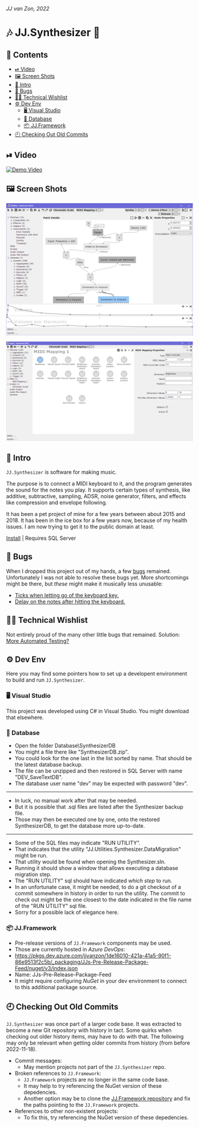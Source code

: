 *JJ van Zon, 2022*

🎶 JJ.Synthesizer 🎹
=====================

<h2>📔 Contents</h2>

- [⏯ Video](#-video)
- [🖼 Screen Shots](#-screen-shots)
- [📢 Intro](#-intro)
- [🐞 Bugs](#-bugs)
- [👨‍💻 Technical Wishlist](#-technical-wishlist)
- [⚙ Dev Env](#-dev-env)
    - [🖥 Visual Studio](#-visual-studio)
    - [💽 Database](#-database)
    - [📦 JJ.Framework](#-jjframework)
- [🕘 Checking Out Old Commits](#-checking-out-old-commits)


⏯ Video
---------

<a href="https://www.youtube.com/watch?v=keeSetBu9A0&start=16" target="_blank" rel="noopener noreferrer"><img src="https://img.youtube.com/vi/keeSetBu9A0/0.jpg" alt="Demo Video"/></a>


🖼 Screen Shots
---------------

![](Resources/jj-synthesizer-overview.png)

![](Resources/jj-synthesizer-midi-mapping.png)


📢 Intro 
---------

`JJ.Synthesizer` is software for making music.

The purpose is to connect a MIDI keyboard to it, and the program generates the sound for the notes you play. It supports certain types of synthesis, like additive, subtractive, sampling, ADSR, noise generator, filters, and effects like compression and envelope following.

It has been a pet project of mine for a few years between about 2015 and 2018. It has been in the ice box for a few years now, because of my health issues. I am now trying to get it to the public domain at least.

[Install](https://github.com/jjvanzon/JJ.Synthesizer/releases/) | Requires SQL Server


🐞 Bugs
--------

When I dropped this project out of my hands, a few [bugs](README2.MD#bugs) remained. Unfortunately I was not able to resolve these bugs yet. More shortcomings might be there, but *these* might make it musically less unusable:

- [Ticks when letting go of the keyboard key.](README2.MD#bug-1-ticks)
- [Delay on the notes after hitting the keyboard.](README2.MD#bug-2-note-delays)


👨‍💻 Technical Wishlist
----------------------

Not entirely proud of the many other little bugs that remained. Solution:  
[More Automated Testing?](README2.MD#technical-wishlist)


⚙ Dev Env
-----------

Here you may find some pointers how to set up a developent environment to build and run `JJ.Synthesizer`.

### 🖥 Visual Studio

This project was developed using C# in Visual Studio. You might download that elsewhere.

### 💽 Database

- Open the folder Database\SynthesizerDB
- You might a file there like "SynthesizerDB.zip".
- You could look for the one last in the list sorted by name. That should be the latest database backup.
- The file can be unzipped and then restored in SQL Server with name "DEV_SaveTextDB".
- The database user name "dev" may be expected with password "dev".

-----

- In luck, no manual work after that may be needed.
- But it is possible that .sql files are listed after the Synthesizer backup file.
- Those may then be executed one by one, onto the restored SynthesizerDB, to get the database more up-to-date.

-----

- Some of the SQL files may indicate "RUN UTILITY".
- That indicates that the utility "JJ.Utilities.Synthesizer.DataMigration" might be run.
- That utility would be found when opening the Synthesizer.sln.
- Running it should show a window that allows executing a database migration step.
- The "RUN UTILITY" sql should have indicated *which step* to run.
- In an unfortunate case, it might be needed, to do a git checkout of a commit somewhere in history in order to run the utility. The commit to check out might be the one closest to the date indicated in the file name of the "RUN UTILITY" sql file.
- Sorry for a possible lack of elegance here.

### 📦 JJ.Framework

- Pre-release versions of `JJ.Framework` components may be used.
- Those are currently hosted in *Azure DevOps*:
- https://pkgs.dev.azure.com/jjvanzon/1de16010-421a-41a5-90f1-86e9513f2c5b/_packaging/JJs-Pre-Release-Package-Feed/nuget/v3/index.json
- Name: JJs-Pre-Release-Package-Feed
- It might require configuring *NuGet* in your dev environment to connect to this additional package source.


🕘 Checking Out Old Commits
----------------------------

`JJ.Synthesizer` was once part of a larger code base. It was extracted to become a new Git repository with history in tact. Some quirks when checking out older history items, may have to do with that. The following may only be relevant when getting older commits from history (from before 2022-11-18).

- Commit messages:
    - May mention projects not part of the `JJ.Synthesizer` repo.
- Broken references to `JJ.Framework`:
    - `JJ.Framework` projects are no longer in the same code base.
    - It may help to try referencing the NuGet version of these depedencies.
    - Another option may be to clone the [JJ.Framework repository](https://github.com/jjvanzon/JJ.Framework) and fix the paths pointing to the `JJ.Framework` projects.
- References to other non-existent projects:
    - To fix this, try referencing the NuGet version of these depedencies.